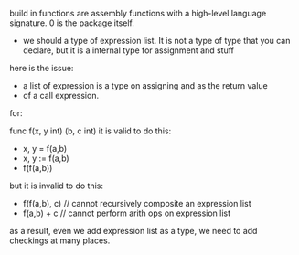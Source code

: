 build in functions are assembly functions with a high-level language signature.
0 is the package itself.

- we should a type of expression list. It is not a type of type that
  you can declare, but it is a internal type for assignment and stuff

here is the issue:
- a list of expression is a type on assigning and as the return value
- of a call expression.

for:

func f(x, y int) (b, c int) 
it is valid to do this:

- x, y = f(a,b)
- x, y := f(a,b)
- f(f(a,b))

but it is invalid to do this:
- f(f(a,b), c) // cannot recursively composite an expression list
- f(a,b) + c // cannot perform arith ops on expression list

as a result, even we add expression list as a type,
we need to add checkings at many places.

